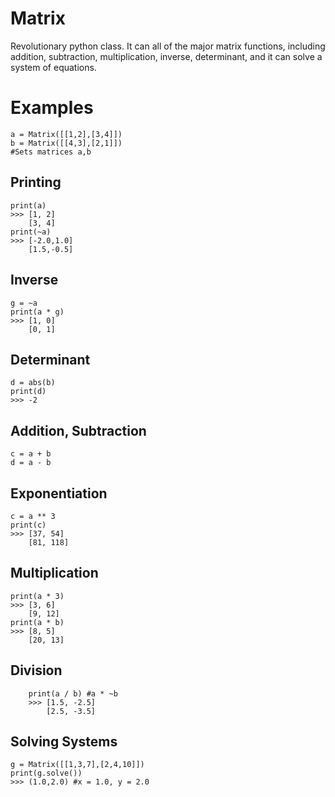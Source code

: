 # Matrix
Revolutionary python class. It can all of the major matrix functions, including addition, subtraction, multiplication, inverse, determinant, and it can solve a system of equations.


Examples
==
    a = Matrix([[1,2],[3,4]])
    b = Matrix([[4,3],[2,1]])
    #Sets matrices a,b
Printing
--
    print(a)
    >>> [1, 2]
        [3, 4]
    print(~a)
    >>> [-2.0,1.0]
        [1.5,-0.5]
Inverse
--
    g = ~a
    print(a * g)
    >>> [1, 0]
        [0, 1]
Determinant
--
    d = abs(b)
    print(d)
    >>> -2
Addition, Subtraction
--
    c = a + b
    d = a - b
Exponentiation
--
    c = a ** 3
    print(c)
    >>> [37, 54]
        [81, 118]
Multiplication
--
    print(a * 3)
    >>> [3, 6]
        [9, 12]
    print(a * b)
    >>> [8, 5]
        [20, 13]
Division
--
        print(a / b) #a * ~b
        >>> [1.5, -2.5]
            [2.5, -3.5]
Solving Systems
--
    g = Matrix([[1,3,7],[2,4,10]])
    print(g.solve())
    >>> (1.0,2.0) #x = 1.0, y = 2.0
    
